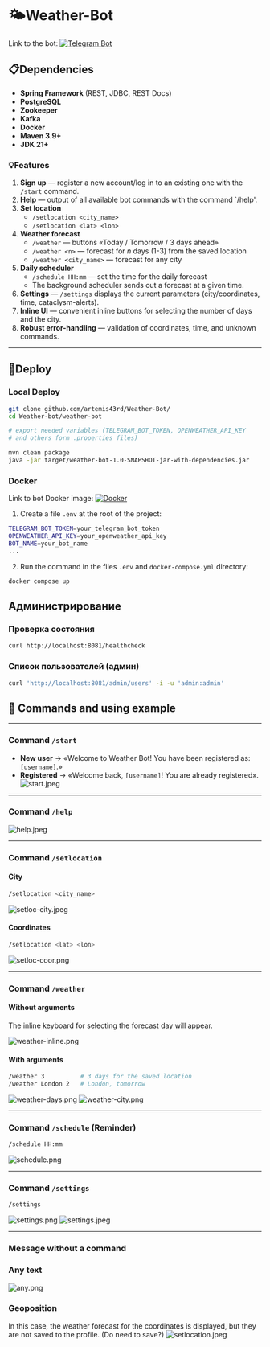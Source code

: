 # 🌤️Weather-Bot

Link to the bot:
[![Telegram Bot](https://img.shields.io/badge/Telegram-Try%20it-blue)](https://t.me/weather_java2025_bot)

## 📋Dependencies
 - **Spring Framework** (REST, JDBC, REST Docs)
 - **PostgreSQL**
 - **Zookeeper**
 - **Kafka**
 - **Docker**
 - **Maven 3.9+**
 - **JDK 21+**

### 💡Features
1. **Sign up** — register a new account/log in to an existing one with the `/start` command.
2. **Help** — output of all available bot commands with the command `/help'.
3. **Set location**
   - `/setlocation <city_name>`
   - `/setlocation <lat> <lon>`
4. **Weather forecast**
   - `/weather` — buttons «Today / Tomorrow / 3 days ahead»
   - `/weather <n>` — forecast for *n* days (1-3) from the saved location
   - `/weather <city_name>` — forecast for any city
5. **Daily scheduler**
   - `/schedule HH:mm` — set the time for the daily forecast
   - The background scheduler sends out a forecast at a given time.
6. **Settings** — `/settings` displays the current parameters (city/coordinates, time, cataclysm-alerts).
7. **Inline UI** — convenient inline buttons for selecting the number of days and the city.
8. **Robust error-handling** — validation of coordinates, time, and unknown commands.

---

## 🚀Deploy

### Local Deploy

```bash
git clone github.com/artemis43rd/Weather-Bot/
cd Weather-bot/weather-bot

# export needed variables (TELEGRAM_BOT_TOKEN, OPENWEATHER_API_KEY
# and others form .properties files)

mvn clean package
java -jar target/weather-bot-1.0-SNAPSHOT-jar-with-dependencies.jar
```

### Docker
Link to bot Docker image:
[![Docker](https://hub.docker.com/r/artemis43rd/weather-bot)](https://hub.docker.com/r/artemis43rd/weather-bot)

1. Create a file `.env` at the root of the project:

```bash
TELEGRAM_BOT_TOKEN=your_telegram_bot_token
OPENWEATHER_API_KEY=your_openweather_api_key
BOT_NAME=your_bot_name
...
```

2. Run the command in the files `.env` and `docker-compose.yml` directory:
```bash
docker compose up
```

## Администрирование
### Проверка состояния
```bash
curl http://localhost:8081/healthcheck
```

### Список пользователей (админ)
```bash
curl 'http://localhost:8081/admin/users' -i -u 'admin:admin'
```

## 🎯 Commands and using example

---

### Command `/start`
- **New user** → «Welcome to Weather Bot! You have been registered as: `[username]`.»
- **Registered** → «Welcome back, `[username]`! You are already registered».
![start.jpeg](img/start.jpeg)

---

### Command `/help`
![help.jpeg](img/help.jpeg)

---

### Command `/setlocation`

####  City
```bash
/setlocation <city_name>
```
![setloc-city.jpeg](img/setloc-city.jpeg)

####  Coordinates
```bash
/setlocation <lat> <lon>
```
![setloc-coor.png](img/setloc-coor.png)

---

### Command `/weather`
#### Without arguments
The inline keyboard for selecting the forecast day will appear.

![weather-inline.png](img/weather-inline.png)

#### With arguments
```bash
/weather 3          # 3 days for the saved location
/weather London 2   # London, tomorrow
```
![weather-days.png](img/weather-days.png)
![weather-city.png](img/weather-city.png)

---

### Command `/schedule` (Reminder)
```bash
/schedule HH:mm
```
![schedule.png](img/schedule.png)

---

### Command `/settings`
```bash
/settings
```
![settings.png](img/settings.png)
![settings.jpeg](img/settings.jpeg)

---

### Message without a command
### Any text
![any.png](img/any.png)

### Geoposition
In this case, the weather forecast for the coordinates is displayed, but they are not saved to the profile.
(Do need to save?)
![setlocation.jpeg](img/setlocation.jpeg)
